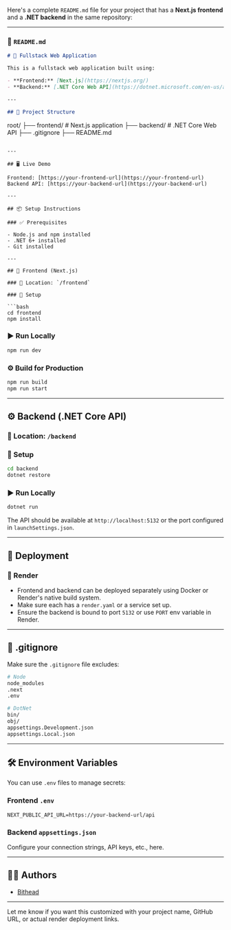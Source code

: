 Here's a complete `README.md` file for your project that has a **Next.js frontend** and a **.NET backend** in the same repository:

---

### 📄 `README.md`

```markdown
# 🚀 Fullstack Web Application

This is a fullstack web application built using:

- **Frontend:** [Next.js](https://nextjs.org/)
- **Backend:** [.NET Core Web API](https://dotnet.microsoft.com/en-us/apps/aspnet)

---

## 📁 Project Structure

```

root/
├── frontend/     # Next.js application
├── backend/      # .NET Core Web API
├── .gitignore
├── README.md

````

---

## 🖥️ Live Demo

Frontend: [https://your-frontend-url](https://your-frontend-url)  
Backend API: [https://your-backend-url](https://your-backend-url)

---

## 📦 Setup Instructions

### ✅ Prerequisites

- Node.js and npm installed
- .NET 6+ installed
- Git installed

---

## 🧱 Frontend (Next.js)

### 📍 Location: `/frontend`

### 🔧 Setup

```bash
cd frontend
npm install
````

### ▶️ Run Locally

```bash
npm run dev
```

### ⚙️ Build for Production

```bash
npm run build
npm run start
```

---

## ⚙️ Backend (.NET Core API)

### 📍 Location: `/backend`

### 🔧 Setup

```bash
cd backend
dotnet restore
```

### ▶️ Run Locally

```bash
dotnet run
```

The API should be available at `http://localhost:5132` or the port configured in `launchSettings.json`.

---

## 🚀 Deployment

### 📌 Render

* Frontend and backend can be deployed separately using Docker or Render's native build system.
* Make sure each has a `render.yaml` or a service set up.
* Ensure the backend is bound to port `5132` or use `PORT` env variable in Render.

---

## 📂 .gitignore

Make sure the `.gitignore` file excludes:

```bash
# Node
node_modules
.next
.env

# DotNet
bin/
obj/
appsettings.Development.json
appsettings.Local.json
```

---

## 🛠️ Environment Variables

You can use `.env` files to manage secrets:

### Frontend `.env`

```env
NEXT_PUBLIC_API_URL=https://your-backend-url/api
```

### Backend `appsettings.json`

Configure your connection strings, API keys, etc., here.

---

## 👨‍💻 Authors

* [Bithead](https://github.com/BitHeadmr)


---

Let me know if you want this customized with your project name, GitHub URL, or actual render deployment links.
```
